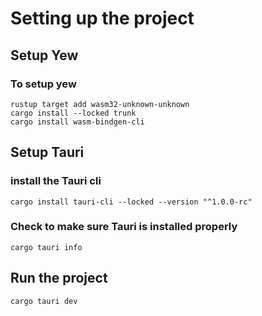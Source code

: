 # Setting up the project
## Setup Yew
### To setup yew
```
rustup target add wasm32-unknown-unknown
cargo install --locked trunk
cargo install wasm-bindgen-cli
```

## Setup Tauri
### install the Tauri cli
```
cargo install tauri-cli --locked --version "^1.0.0-rc"
```

### Check to make sure Tauri is installed properly
```
cargo tauri info
```

## Run the project
```
cargo tauri dev
```